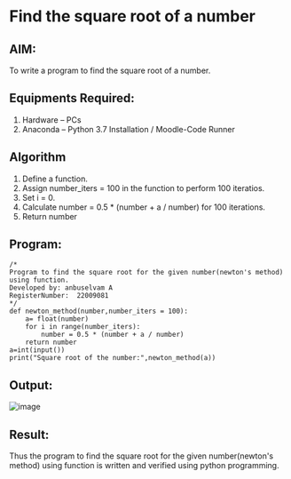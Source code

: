 # Find the square root of a number

## AIM:
To write a program to find the square root of a number.

## Equipments Required:
1. Hardware – PCs
2. Anaconda – Python 3.7 Installation / Moodle-Code Runner

## Algorithm
1. Define a function.
2. Assign number_iters = 100 in the function to perform 100 iteratios.
3. Set i = 0.
4. Calculate  number = 0.5 * (number + a / number) for 100 iterations.
5. Return number

## Program:
```
/*
Program to find the square root for the given number(newton's method) using function.
Developed by: anbuselvam A
RegisterNumber:  22009081
*/
def newton_method(number,number_iters = 100):
    a= float(number)
    for i in range(number_iters):
        number = 0.5 * (number + a / number)
    return number
a=int(input())
print("Square root of the number:",newton_method(a))
```

## Output:
![image](https://user-images.githubusercontent.com/119559871/214892622-ce7408fa-0c68-4cab-8791-0ab93ee9a093.png)



## Result:
Thus the program to find the square root for the given number(newton's method) using function is written and verified using python programming.
